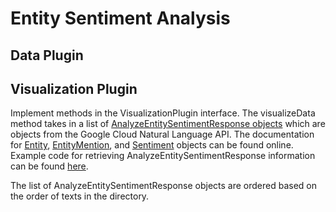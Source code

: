 # Entity Sentiment Analysis

## Data Plugin

## Visualization Plugin
Implement methods in the VisualizationPlugin interface. The visualizeData method takes in a list of [AnalyzeEntitySentimentResponse objects](https://cloud.google.com/python/docs/reference/language/latest/google.cloud.language_v1.types.AnalyzeEntitySentimentResponse) which are objects from the Google Cloud Natural Language API. The documentation for [Entity](https://cloud.google.com/python/docs/reference/language/latest/google.cloud.language_v1.types.Entity), [EntityMention](https://cloud.google.com/python/docs/reference/language/latest/google.cloud.language_v1.types.EntityMention), and [Sentiment](https://cloud.google.com/python/docs/reference/language/latest/google.cloud.language_v1.types.Sentiment) objects can be found online. Example code for retrieving AnalyzeEntitySentimentResponse information can be found [here](https://cloud.google.com/natural-language/docs/analyzing-entity-sentiment#analyzing_entity_sentiment_2).

The list of AnalyzeEntitySentimentResponse objects are ordered based on the order of texts in the directory.